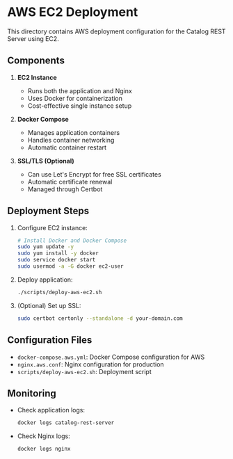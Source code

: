 # AWS EC2 Deployment

This directory contains AWS deployment configuration for the Catalog REST Server using EC2.

## Components

1. **EC2 Instance**
   - Runs both the application and Nginx
   - Uses Docker for containerization
   - Cost-effective single instance setup

2. **Docker Compose**
   - Manages application containers
   - Handles container networking
   - Automatic container restart

3. **SSL/TLS (Optional)**
   - Can use Let's Encrypt for free SSL certificates
   - Automatic certificate renewal
   - Managed through Certbot

## Deployment Steps

1. Configure EC2 instance:
   ```bash
   # Install Docker and Docker Compose
   sudo yum update -y
   sudo yum install -y docker
   sudo service docker start
   sudo usermod -a -G docker ec2-user
   ```

2. Deploy application:
   ```bash
   ./scripts/deploy-aws-ec2.sh
   ```

3. (Optional) Set up SSL:
   ```bash
   sudo certbot certonly --standalone -d your-domain.com
   ```

## Configuration Files

- `docker-compose.aws.yml`: Docker Compose configuration for AWS
- `nginx.aws.conf`: Nginx configuration for production
- `scripts/deploy-aws-ec2.sh`: Deployment script

## Monitoring

- Check application logs:
  ```bash
  docker logs catalog-rest-server
  ```
- Check Nginx logs:
  ```bash
  docker logs nginx
  ```
